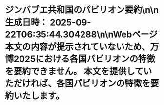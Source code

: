 # ジンバブエ共和国のパビリオン要約\n\n**生成日時：** 2025-09-22T06:35:44.304288\n\nWebページ本文の内容が提示されていないため、万博2025における各国パビリオンの特徴を要約できません。  本文を提供していただければ、各国パビリオンの特徴を要約いたします。